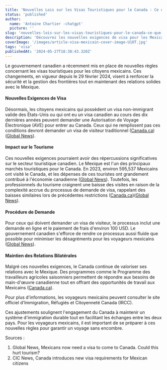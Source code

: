 ```yaml
---
title: 'Nouvelles Lois sur les Visas Touristiques pour le Canada : Ce que les Mexicains Doivent Savoir'
status: 'published'
author:
  name: 'Antoine Chartier -chatgpt'
  picture: ''
slug: 'nouvelles-lois-sur-les-visas-touristiques-pour-le-canada-ce-que-les-mexicains-doivent-savoir'
description: 'Découvrez les nouvelles exigences de visa pour les Mexicains voyageant au Canada, mises en place en 2024. Apprenez comment ces changements peuvent affecter le tourisme et simplifier votre prochaine visite au Canada. Pour plus d''informations, consultez notre article détaillé.'
coverImage: '/images/article-visa-mexicain-cover-image-U1OT.jpg'
tags: 'visa'
publishedAt: '2024-05-27T18:38:43.320Z'
---
```


Le gouvernement canadien a récemment mis en place de nouvelles règles concernant les visas touristiques pour les citoyens mexicains. Ces changements, en vigueur depuis le 29 février 2024, visent à renforcer la sécurité et la gestion des frontières tout en maintenant des relations solides avec le Mexique.

#### **Nouvelles Exigences de Visa**

Désormais, les citoyens mexicains qui possèdent un visa non-immigrant valide des États-Unis ou qui ont eu un visa canadien au cours des dix dernières années peuvent demander une Autorisation de Voyage Électronique (AVE) pour entrer au Canada. Ceux qui ne remplissent pas ces conditions devront demander un visa de visiteur traditionnel​ ([Canada.ca](https://www.canada.ca/en/immigration-refugees-citizenship/news/2024/02/updated-travel-information-for-mexican-citizens-coming-to-canada.html))​​ ([Global News](https://globalnews.ca/news/10353848/mexico-visa-rule-change-canada-tourism/))​.

#### **Impact sur le Tourisme**

Ces nouvelles exigences pourraient avoir des répercussions significatives sur le secteur touristique canadien. Le Mexique est l'un des principaux marchés touristiques pour le Canada. En 2023, environ 595,537 Mexicains ont visité le Canada, et les dépenses de ces touristes ont grandement contribué à l'économie canadienne​ ([Global News](https://globalnews.ca/news/10353848/mexico-visa-rule-change-canada-tourism/))​. Toutefois, les professionnels du tourisme craignent une baisse des visites en raison de la complexité accrue du processus de demande de visa, rappelant des baisses similaires lors de précédentes restrictions​ ([Canada.ca](https://www.canada.ca/en/immigration-refugees-citizenship/news/2024/02/updated-travel-information-for-mexican-citizens-coming-to-canada.html))​​ ([Global News](https://globalnews.ca/news/10353848/mexico-visa-rule-change-canada-tourism/))​.

#### **Procédure de Demande**

Pour ceux qui doivent demander un visa de visiteur, le processus inclut une demande en ligne et le paiement de frais d'environ 100 USD. Le gouvernement canadien s'efforce de rendre ce processus aussi fluide que possible pour minimiser les désagréments pour les voyageurs mexicains​ ([Global News](https://globalnews.ca/news/10353848/mexico-visa-rule-change-canada-tourism/))​.

#### **Maintien des Relations Bilatérales**

Malgré ces nouvelles exigences, le Canada continue de valoriser ses relations avec le Mexique. Des programmes comme le Programme des travailleurs agricoles saisonniers permettent de répondre aux besoins de main-d'œuvre canadienne tout en offrant des opportunités de travail aux Mexicains​ ([Canada.ca](https://www.canada.ca/en/immigration-refugees-citizenship/news/2024/02/updated-travel-information-for-mexican-citizens-coming-to-canada.html))​.

Pour plus d'informations, les voyageurs mexicains peuvent consulter le site officiel d'Immigration, Réfugiés et Citoyenneté Canada (IRCC).

Ces ajustements soulignent l'engagement du Canada à maintenir un système d'immigration durable tout en facilitant les échanges entre les deux pays. Pour les voyageurs mexicains, il est important de se préparer à ces nouvelles règles pour garantir un voyage sans encombre.

Sources :

1. Global News, Mexicans now need a visa to come to Canada. Could this hurt tourism?
2. CIC News, Canada introduces new visa requirements for Mexican citizens